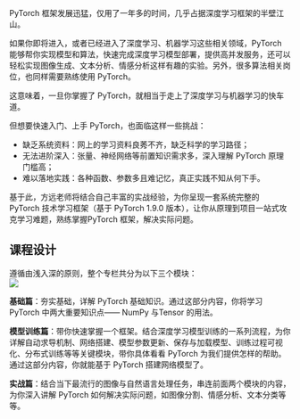 PyTorch 框架发展迅猛，仅用了一年多的时间，几乎占据深度学习框架的半壁江山。

如果你即将进入，或者已经进入了深度学习、机器学习这些相关领域，PyTorch 能够帮你实现模型和算法，快速完成深度学习模型部署，提供高并发服务，还可以轻松实现图像生成、文本分析、情感分析这样有趣的实验。另外，很多算法相关岗位，也同样需要熟练使用 PyTorch。

这意味着，一旦你掌握了 PyTorch，就相当于走上了深度学习与机器学习的快车道。

但想要快速入门、上手 PyTorch，也面临这样一些挑战：

- 缺乏系统资料：网上的学习资料良莠不齐，缺乏科学的学习路径；
- 无法进阶深入：张量、神经网络等前置知识需求多，深入理解 PyTorch 原理门槛高；
- 难以落地实践：各种函数、参数多且难记忆，真正实践不知从何下手。

基于此，方远老师将结合自己丰富的实战经验，为你呈现一套系统完整的 PyTorch 技术学习框架（基于 PyTorch 1.9.0 版本），让你从原理到项目一站式攻克学习难题，熟练掌握PyTorch 框架，解决实际问题。

## 课程设计

遵循由浅入深的原则，整个专栏共分为以下三个模块：  
![](https://static001.geekbang.org/resource/image/03/70/035d86f2611c184d3e01baaceef14a70.jpg)

**基础篇**：夯实基础，详解 PyTorch 基础知识。通过这部分内容，你将学习 PyTorch 中两大重要知识点—— NumPy 与Tensor 的用法。

**模型训练篇**：带你快速掌握一个框架。结合深度学习模型训练的一系列流程，为你详解自动求导机制、网络搭建、模型参数更新、保存与加载模型、训练过程可视化、分布式训练等等关键模块，带你具体看看 PyTorch 为我们提供怎样的帮助。通过这部分内容，你就能基于 PyTorch 搭建网络模型了。

**实战篇**：结合当下最流行的图像与自然语言处理任务，串连前面两个模块的内容，为你深入讲解 PyTorch 如何解决实际问题，如图像分割、情感分析、文本分类等等。